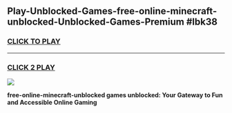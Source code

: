 
## Play-Unblocked-Games-free-online-minecraft-unblocked-Unblocked-Games-Premium #lbk38
<h3>
<a href="https://premium.freeplayer.one?title=free-online-minecraft-unblocked&ref=12M">CLICK TO PLAY</a></h3>
<hr>

<h3>
<a href="https://premium.freeplayer.one?title=free-online-minecraft-unblocked&ref=12M">CLICK 2 PLAY</a>
  
</h3>

<a href="https://premium.freeplayer.one?title=free-online-minecraft-unblocked&ref=12M"><img src="https://clearcache.store/games.png"></a>


**free-online-minecraft-unblocked games unblocked: Your Gateway to Fun and Accessible Online Gaming**
